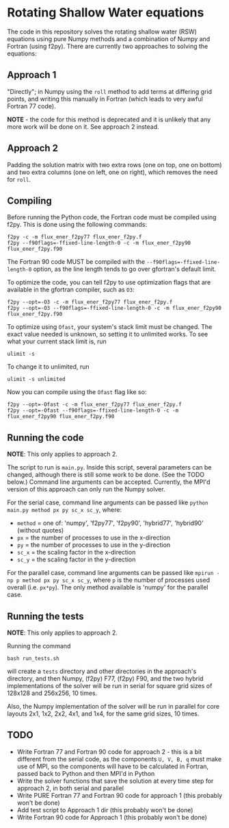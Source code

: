 # Rotating Shallow Water equations
The code in this repository solves the rotating shallow water (RSW) equations using pure Numpy methods and a combination of Numpy and Fortran (using f2py). There are currently two approaches to solving the equations:

## Approach 1
"Directly"; in Numpy using the `roll` method to add terms at differing grid points, and writing this manually in Fortran (which leads to very awful Fortran 77 code).

**NOTE** - the code for this method is deprecated and it is unlikely that any more work will be done on it. See approach 2 instead.

## Approach 2
Padding the solution matrix with two extra rows (one on top, one on bottom) and two extra columns (one on left, one on right), which removes the need for `roll`.

## Compiling
Before running the Python code, the Fortran code must be compiled using f2py. This is done using the following commands:

```
f2py -c -m flux_ener_f2py77 flux_ener_f2py.f
f2py --f90flags=-ffixed-line-length-0 -c -m flux_ener_f2py90 flux_ener_f2py.f90
```

The Fortran 90 code MUST be compiled with the `--f90flags=-ffixed-line-length-0` option, as the line length tends to go over gfortran's default limit.

To optimize the code, you can tell f2py to use optimization flags that are available in the gfortran compiler, such as `O3`:

```
f2py --opt=-O3 -c -m flux_ener_f2py77 flux_ener_f2py.f
f2py --opt=-O3 --f90flags=-ffixed-line-length-0 -c -m flux_ener_f2py90 flux_ener_f2py.f90
```

To optimize using `Ofast`, your system's stack limit must be changed. The exact value needed is unknown, so setting it to unlimited works. To see what your current stack limit is, run

```
ulimit -s
```

To change it to unlimited, run

```
ulimit -s unlimited
```

Now you can compile using the `Ofast` flag like so:

```
f2py --opt=-Ofast -c -m flux_ener_f2py77 flux_ener_f2py.f
f2py --opt=-Ofast --f90flags=-ffixed-line-length-0 -c -m flux_ener_f2py90 flux_ener_f2py.f90
```

## Running the code
**NOTE**: This only applies to approach 2.

The script to run is `main.py`. Inside this script, several parameters can be changed, although there is still some work to be done. (See the TODO below.) Command line arguments can be accepted. Currently, the MPI'd version of this approach can only run the Numpy solver.

For the serial case, command line arguments can be passed like `python main.py method px py sc_x sc_y`, where:

- `method` = one of: 'numpy', 'f2py77', 'f2py90', 'hybrid77', 'hybrid90'  (without quotes)
- `px` = the number of processes to use in the x-direction
- `py` = the number of processes to use in the y-direction
- `sc_x` = the scaling factor in the x-direction
- `sc_y` = the scaling factor in the y-direction

For the parallel case, command line arguments can be passed like `mpirun -np p method px py sc_x sc_y`, where `p` is the number of processes used overall (i.e. `px*py`). The only method available is 'numpy' for the parallel case.

## Running the tests
**NOTE**: This only applies to approach 2.

Running the command

```
bash run_tests.sh
```

will create a `tests` directory and other directories in the approach's directory, and then Numpy, (f2py) F77, (f2py) F90, and the two hybrid implementations of the solver will be run in serial for square grid sizes of 128x128 and 256x256, 10 times. 

Also, the Numpy implementation of the solver will be run in parallel for core layouts 2x1, 1x2, 2x2, 4x1, and 1x4, for the same grid sizes, 10 times.


## TODO
- Write Fortran 77 and Fortran 90 code for approach 2 - this is a bit different from the serial code, as the components `U, V, B, q` must make use of MPI, so the components will have to be calculated in Fortran, passed back to Python and then MPI'd in Python
- Write the solver functions that save the solution at every time step for approach 2, in both serial and parallel
- Write PURE Fortran 77 and Fortran 90 code for approach 1 (this probably won't be done)
- Add test script to Approach 1 dir (this probably won't be done)
- Write Fortran 90 code for Approach 1 (this probably won't be done)
